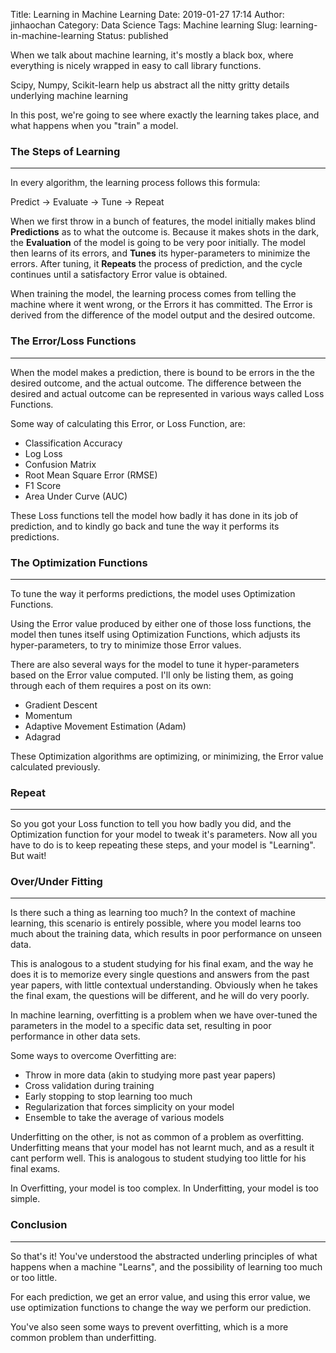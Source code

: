 Title: Learning in Machine Learning
Date: 2019-01-27 17:14
Author: jinhaochan
Category: Data Science
Tags: Machine learning
Slug: learning-in-machine-learning
Status: published



When we talk about machine learning, it's mostly a black box, where everything is nicely wrapped in easy to call library functions.





Scipy, Numpy, Scikit-learn help us abstract all the nitty gritty details underlying machine learning





In this post, we're going to see where exactly the learning takes place, and what happens when you "train" a model.  



<!-- wp:heading {"level":3} -->

### The Steps of Learning  





------------------------------------------------------------------------






In every algorithm, the learning process follows this formula:





Predict -&gt; Evaluate -&gt; Tune -&gt; Repeat





When we first throw in a bunch of features, the model initially makes blind **Predictions** as to what the outcome is. Because it makes shots in the dark, the **Evaluation** of the model is going to be very poor initially. The model then learns of its errors, and **Tunes** its hyper-parameters to minimize the errors. After tuning, it **Repeats** the process of prediction, and the cycle continues until a satisfactory Error value is obtained.  





When training the model, the learning process comes from telling the machine where it went wrong, or the Errors it has committed. The Error is derived from the difference of the model output and the desired outcome.



<!-- wp:heading {"level":3} -->

### The Error/Loss Functions  





------------------------------------------------------------------------






When the model makes a prediction, there is bound to be errors in the the desired outcome, and the actual outcome. The difference between the desired and actual outcome can be represented in various ways called Loss Functions.  





Some way of calculating this Error, or Loss Function, are:





-   Classification Accuracy
-   Log Loss
-   Confusion Matrix  
-   Root Mean Square Error (RMSE)
-   F1 Score
-   Area Under Curve (AUC)





These Loss functions tell the model how badly it has done in its job of prediction, and to kindly go back and tune the way it performs its predictions.  







<!-- wp:heading {"level":3} -->

### The Optimization Functions  





------------------------------------------------------------------------






To tune the way it performs predictions, the model uses Optimization Functions.  





Using the Error value produced by either one of those loss functions, the model then tunes itself using Optimization Functions, which adjusts its hyper-parameters, to try to minimize those Error values.





There are also several ways for the model to tune it hyper-parameters based on the Error value computed. I'll only be listing them, as going through each of them requires a post on its own:





-   Gradient Descent
-   Momentum
-   Adaptive Movement Estimation (Adam)
-   Adagrad





These Optimization algorithms are optimizing, or minimizing, the Error value calculated previously.



<!-- wp:heading {"level":3} -->

### Repeat





------------------------------------------------------------------------






So you got your Loss function to tell you how badly you did, and the Optimization function for your model to tweak it's parameters. Now all you have to do is to keep repeating these steps, and your model is "Learning". But wait!  



<!-- wp:heading {"level":3} -->

### Over/Under Fitting





------------------------------------------------------------------------






Is there such a thing as learning too much? In the context of machine learning, this scenario is entirely possible, where you model learns too much about the training data, which results in poor performance on unseen data.





This is analogous to a student studying for his final exam, and the way he does it is to memorize every single questions and answers from the past year papers, with little contextual understanding. Obviously when he takes the final exam, the questions will be different, and he will do very poorly.  





In machine learning, overfitting is a problem when we have over-tuned the parameters in the model to a specific data set, resulting in poor performance in other data sets.





Some ways to overcome Overfitting are:





-   Throw in more data (akin to studying more past year papers)  
-   Cross validation during training
-   Early stopping to stop learning too much
-   Regularization that forces simplicity on your model  
-   Ensemble to take the average of various models  





Underfitting on the other, is not as common of a problem as overfitting. Underfitting means that your model has not learnt much, and as a result it cant perform well. This is analogous to student studying too little for his final exams.





In Overfitting, your model is too complex. In Underfitting, your model is too simple.



<!-- wp:heading {"level":3} -->

### Conclusion  





------------------------------------------------------------------------






So that's it! You've understood the abstracted underling principles of what happens when a machine "Learns", and the possibility of learning too much or too little.





For each prediction, we get an error value, and using this error value, we use optimization functions to change the way we perform our prediction.  





You've also seen some ways to prevent overfitting, which is a more common problem than underfitting.  


